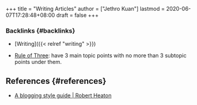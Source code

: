 +++
title = "Writing Articles"
author = ["Jethro Kuan"]
lastmod = 2020-06-07T17:28:48+08:00
draft = false
+++

### Backlinks {#backlinks}

- [Writing]({{< relref "writing" >}})

- [Rule of Three](https://chrisshort.net/writing-technical-articles/): have 3 main topic points with no more than 3 subtopic
  points under them.

## References {#references}

- [A blogging style guide | Robert Heaton](https://robertheaton.com/2018/12/06/a-blogging-style-guide/)
